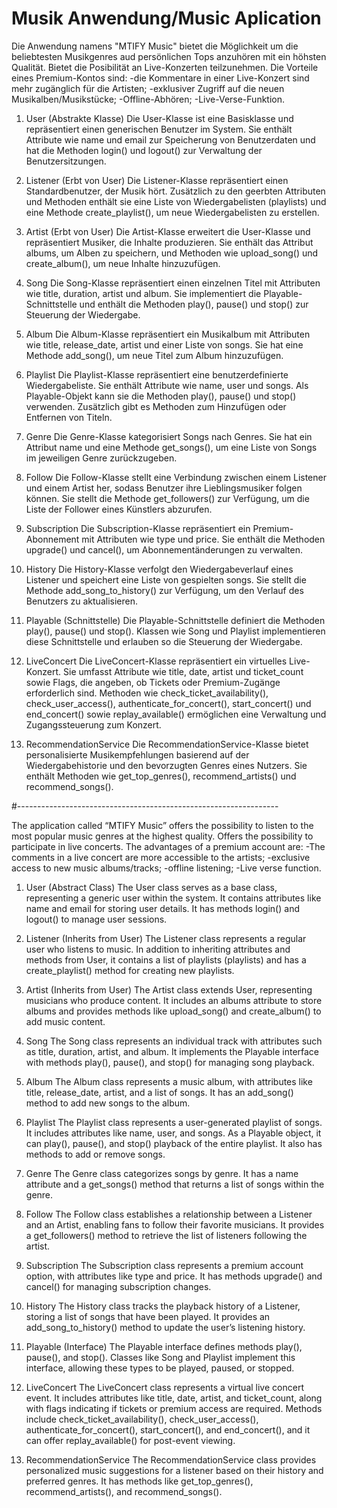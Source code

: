 # Musik Anwendung/Music Aplication

Die Anwendung namens "MTIFY Music" bietet die Möglichkeit um die beliebtesten Musikgenres aud persönlichen Tops anzuhören mit ein höhsten Qualität.
Bietet die Posibilität an Live-Konzerten teilzunehmen.
Die Vorteile eines Premium-Kontos sind:
-die Kommentare in einer Live-Konzert sind mehr zugänglich für die Artisten;
-exklusiver Zugriff auf die neuen Musikalben/Musikstücke;
-Offline-Abhören;
-Live-Verse-Funktion.

1. User (Abstrakte Klasse)
Die User-Klasse ist eine Basisklasse und repräsentiert einen generischen Benutzer im System. Sie enthält Attribute wie name und email zur Speicherung von Benutzerdaten und hat die Methoden login() und logout() zur Verwaltung der Benutzersitzungen.

2. Listener (Erbt von User)
Die Listener-Klasse repräsentiert einen Standardbenutzer, der Musik hört. Zusätzlich zu den geerbten Attributen und Methoden enthält sie eine Liste von Wiedergabelisten (playlists) und eine Methode create_playlist(), um neue Wiedergabelisten zu erstellen.

3. Artist (Erbt von User)
Die Artist-Klasse erweitert die User-Klasse und repräsentiert Musiker, die Inhalte produzieren. Sie enthält das Attribut albums, um Alben zu speichern, und Methoden wie upload_song() und create_album(), um neue Inhalte hinzuzufügen.

4. Song
Die Song-Klasse repräsentiert einen einzelnen Titel mit Attributen wie title, duration, artist und album. Sie implementiert die Playable-Schnittstelle und enthält die Methoden play(), pause() und stop() zur Steuerung der Wiedergabe.

5. Album
Die Album-Klasse repräsentiert ein Musikalbum mit Attributen wie title, release_date, artist und einer Liste von songs. Sie hat eine Methode add_song(), um neue Titel zum Album hinzuzufügen.

6. Playlist
Die Playlist-Klasse repräsentiert eine benutzerdefinierte Wiedergabeliste. Sie enthält Attribute wie name, user und songs. Als Playable-Objekt kann sie die Methoden play(), pause() und stop() verwenden. Zusätzlich gibt es Methoden zum Hinzufügen oder Entfernen von Titeln.

7. Genre
Die Genre-Klasse kategorisiert Songs nach Genres. Sie hat ein Attribut name und eine Methode get_songs(), um eine Liste von Songs im jeweiligen Genre zurückzugeben.

8. Follow
Die Follow-Klasse stellt eine Verbindung zwischen einem Listener und einem Artist her, sodass Benutzer ihre Lieblingsmusiker folgen können. Sie stellt die Methode get_followers() zur Verfügung, um die Liste der Follower eines Künstlers abzurufen.

9. Subscription
Die Subscription-Klasse repräsentiert ein Premium-Abonnement mit Attributen wie type und price. Sie enthält die Methoden upgrade() und cancel(), um Abonnementänderungen zu verwalten.

10. History
Die History-Klasse verfolgt den Wiedergabeverlauf eines Listener und speichert eine Liste von gespielten songs. Sie stellt die Methode add_song_to_history() zur Verfügung, um den Verlauf des Benutzers zu aktualisieren.

11. Playable (Schnittstelle)
Die Playable-Schnittstelle definiert die Methoden play(), pause() und stop(). Klassen wie Song und Playlist implementieren diese Schnittstelle und erlauben so die Steuerung der Wiedergabe.

12. LiveConcert
Die LiveConcert-Klasse repräsentiert ein virtuelles Live-Konzert. Sie umfasst Attribute wie title, date, artist und ticket_count sowie Flags, die angeben, ob Tickets oder Premium-Zugänge erforderlich sind. Methoden wie check_ticket_availability(), check_user_access(), authenticate_for_concert(), start_concert() und end_concert() sowie replay_available() ermöglichen eine Verwaltung und Zugangssteuerung zum Konzert.

13. RecommendationService
Die RecommendationService-Klasse bietet personalisierte Musikempfehlungen basierend auf der Wiedergabehistorie und den bevorzugten Genres eines Nutzers. Sie enthält Methoden wie get_top_genres(), recommend_artists() und recommend_songs().

#-----------------------------------------------------------------

The application called “MTIFY Music” offers the possibility to listen to the most popular music genres at the highest quality.
Offers the possibility to participate in live concerts.
The advantages of a premium account are:
-The comments in a live concert are more accessible to the artists;
-exclusive access to new music albums/tracks;
-offline listening;
-Live verse function.

1. User (Abstract Class)
The User class serves as a base class, representing a generic user within the system. It contains attributes like name and email for storing user details. It has methods login() and logout() to manage user sessions.

2. Listener (Inherits from User)
The Listener class represents a regular user who listens to music. In addition to inheriting attributes and methods from User, it contains a list of playlists (playlists) and has a create_playlist() method for creating new playlists.

3. Artist (Inherits from User)
The Artist class extends User, representing musicians who produce content. It includes an albums attribute to store albums and provides methods like upload_song() and create_album() to add music content.

4. Song
The Song class represents an individual track with attributes such as title, duration, artist, and album. It implements the Playable interface with methods play(), pause(), and stop() for managing song playback.

5. Album
The Album class represents a music album, with attributes like title, release_date, artist, and a list of songs. It has an add_song() method to add new songs to the album.

6. Playlist
The Playlist class represents a user-generated playlist of songs. It includes attributes like name, user, and songs. As a Playable object, it can play(), pause(), and stop() playback of the entire playlist. It also has methods to add or remove songs.

7. Genre
The Genre class categorizes songs by genre. It has a name attribute and a get_songs() method that returns a list of songs within the genre.

8. Follow
The Follow class establishes a relationship between a Listener and an Artist, enabling fans to follow their favorite musicians. It provides a get_followers() method to retrieve the list of listeners following the artist.

9. Subscription
The Subscription class represents a premium account option, with attributes like type and price. It has methods upgrade() and cancel() for managing subscription changes.

10. History
The History class tracks the playback history of a Listener, storing a list of songs that have been played. It provides an add_song_to_history() method to update the user’s listening history.

11. Playable (Interface)
The Playable interface defines methods play(), pause(), and stop(). Classes like Song and Playlist implement this interface, allowing these types to be played, paused, or stopped.

12. LiveConcert
The LiveConcert class represents a virtual live concert event. It includes attributes like title, date, artist, and ticket_count, along with flags indicating if tickets or premium access are required. Methods include check_ticket_availability(), check_user_access(), authenticate_for_concert(), start_concert(), and end_concert(), and it can offer replay_available() for post-event viewing.

13. RecommendationService
The RecommendationService class provides personalized music suggestions for a listener based on their history and preferred genres. It has methods like get_top_genres(), recommend_artists(), and recommend_songs().
